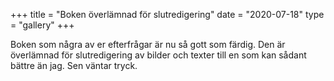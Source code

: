 +++
title = "Boken överlämnad för slutredigering"
date = "2020-07-18"
type = "gallery"
+++

Boken som några av er efterfrågar är nu så gott som färdig. Den är överlämnad för slutredigering av bilder och texter till en som kan sådant bättre än jag. Sen väntar tryck.
